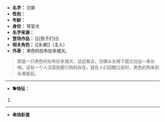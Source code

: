 
- **名字：** 贝斯
- **性别：** 
- **年龄：** 
- **身份：** 导盲犬
- **名字来源：** 
- **登场作品：** [[《孩子们》]] 
- **相关角色：** [[永濑]]（主人）
- **外表：** 黑色的拉布拉多猎犬。

> 那是一只黑色的拉布拉多猎犬，远远看去，仿佛从长椅下面又拉出一条长椅。没有一个人注意到那只狗的存在。就在人们目瞪口呆时，黑色的狗来到永濑面前。

---

- **🐕特征：** 
1. 

---

- **串场彩蛋** 